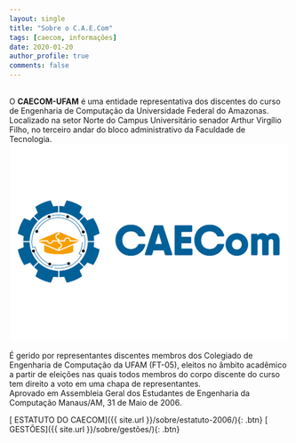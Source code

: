```yaml
---
layout: single
title: "Sobre o C.A.E.Com"
tags: [caecom, informações]
date: 2020-01-20
author_profile: true
comments: false
---
```


<br>
O <b>CAECOM-UFAM</b> é uma entidade representativa dos discentes do curso de Engenharia de Computação da Universidade Federal do Amazonas. Localizado na setor Norte do Campus Universitário senador Arthur Virgílio Filho, no terceiro andar do bloco administrativo da Faculdade de Tecnologia.

<center><img src="/assets/images/logo-CAECOM-new.png" width=500 alt="caecom-logo"></center>

<br>
É gerido por representantes discentes membros dos Colegiado de Engenharia de Computação da UFAM (FT-05), eleitos no âmbito acadêmico a partir de eleições nas quais todos membros do corpo discente do curso tem direito a voto em uma chapa de representantes.

<br>
Aprovado em Assembleia Geral dos Estudantes de Engenharia da Computação
Manaus/AM, 31 de Maio de 2006.

[<i class="fas fa-file-alt"></i> ESTATUTO DO CAECOM]({{ site.url }}/sobre/estatuto-2006/){: .btn}
[<i class="fas fa-users-cog"></i> GESTÕES]({{ site.url }}/sobre/gestões/){: .btn}
